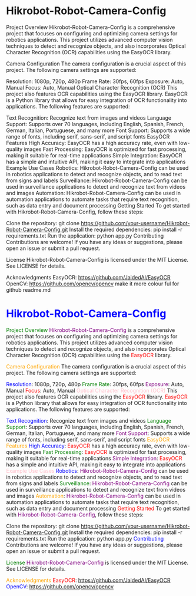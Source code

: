 Hikrobot-Robot-Camera-Config
=====================================

Project Overview
Hikrobot-Robot-Camera-Config is a comprehensive project that focuses on configuring and optimizing camera settings for robotics applications. This project utilizes advanced computer vision techniques to detect and recognize objects, and also incorporates Optical Character Recognition (OCR) capabilities using the EasyOCR library.

Camera Configuration
The camera configuration is a crucial aspect of this project. The following camera settings are supported:

Resolution: 1080p, 720p, 480p
Frame Rate: 30fps, 60fps
Exposure: Auto, Manual
Focus: Auto, Manual
Optical Character Recognition (OCR)
This project also features OCR capabilities using the EasyOCR library. EasyOCR is a Python library that allows for easy integration of OCR functionality into applications. The following features are supported:

Text Recognition: Recognize text from images and videos
Language Support: Supports over 70 languages, including English, Spanish, French, German, Italian, Portuguese, and many more
Font Support: Supports a wide range of fonts, including serif, sans-serif, and script fonts
EasyOCR Features
High Accuracy: EasyOCR has a high accuracy rate, even with low-quality images
Fast Processing: EasyOCR is optimized for fast processing, making it suitable for real-time applications
Simple Integration: EasyOCR has a simple and intuitive API, making it easy to integrate into applications
Example Use Cases
Robotics: Hikrobot-Robot-Camera-Config can be used in robotics applications to detect and recognize objects, and to read text from signs and labels
Surveillance: Hikrobot-Robot-Camera-Config can be used in surveillance applications to detect and recognize text from videos and images
Automation: Hikrobot-Robot-Camera-Config can be used in automation applications to automate tasks that require text recognition, such as data entry and document processing
Getting Started
To get started with Hikrobot-Robot-Camera-Config, follow these steps:

Clone the repository: git clone https://github.com/your-username/Hikrobot-Robot-Camera-Config.git
Install the required dependencies: pip install -r requirements.txt
Run the application: python app.py
Contributing
Contributions are welcome! If you have any ideas or suggestions, please open an issue or submit a pull request.

License
Hikrobot-Robot-Camera-Config is licensed under the MIT License. See LICENSE for details.

Acknowledgments
EasyOCR: https://github.com/JaidedAI/EasyOCR
OpenCV: https://github.com/opencv/opencv
make it more colour ful for github readme.md

<font color="blue">Hikrobot-Robot-Camera-Config</font>
=====================================

<font color="green">Project Overview</font>
<font color="purple">Hikrobot-Robot-Camera-Config</font> is a comprehensive project that focuses on configuring and optimizing camera settings for robotics applications. This project utilizes advanced computer vision techniques to detect and recognize objects, and also incorporates Optical Character Recognition (OCR) capabilities using the <font color="red">EasyOCR</font> library.

<font color="orange">Camera Configuration</font>
The camera configuration is a crucial aspect of this project. The following camera settings are supported:

<font color="blue">Resolution</font>: 1080p, 720p, 480p
<font color="green">Frame Rate</font>: 30fps, 60fps
<font color="purple">Exposure</font>: Auto, Manual
<font color="red">Focus</font>: Auto, Manual
<font color="pink">Optical Character Recognition (OCR)</font>
This project also features OCR capabilities using the <font color="red">EasyOCR</font> library. <font color="red">EasyOCR</font> is a Python library that allows for easy integration of OCR functionality into applications. The following features are supported:

<font color="blue">Text Recognition</font>: Recognize text from images and videos
<font color="green">Language Support</font>: Supports over 70 languages, including English, Spanish, French, German, Italian, Portuguese, and many more
<font color="purple">Font Support</font>: Supports a wide range of fonts, including serif, sans-serif, and script fonts
<font color="orange">EasyOCR Features</font>
<font color="blue">High Accuracy</font>: <font color="red">EasyOCR</font> has a high accuracy rate, even with low-quality images
<font color="green">Fast Processing</font>: <font color="red">EasyOCR</font> is optimized for fast processing, making it suitable for real-time applications
<font color="purple">Simple Integration</font>: <font color="red">EasyOCR</font> has a simple and intuitive API, making it easy to integrate into applications
<font color="pink">Example Use Cases</font>
<font color="blue">Robotics</font>: <font color="purple">Hikrobot-Robot-Camera-Config</font> can be used in robotics applications to detect and recognize objects, and to read text from signs and labels
<font color="green">Surveillance</font>: <font color="purple">Hikrobot-Robot-Camera-Config</font> can be used in surveillance applications to detect and recognize text from videos and images
<font color="orange">Automation</font>: <font color="purple">Hikrobot-Robot-Camera-Config</font> can be used in automation applications to automate tasks that require text recognition, such as data entry and document processing
<font color="red">Getting Started</font>
To get started with <font color="purple">Hikrobot-Robot-Camera-Config</font>, follow these steps:

Clone the repository: git clone https://github.com/your-username/Hikrobot-Robot-Camera-Config.git
Install the required dependencies: pip install -r requirements.txt
Run the application: python app.py
<font color="blue">Contributing</font>
Contributions are welcome! If you have any ideas or suggestions, please open an issue or submit a pull request.

<font color="green">License</font>
<font color="purple">Hikrobot-Robot-Camera-Config</font> is licensed under the MIT License. See LICENSE for details.

<font color="orange">Acknowledgments</font>
<font color="red">EasyOCR</font>: https://github.com/JaidedAI/EasyOCR
<font color="blue">OpenCV</font>: https://github.com/opencv/opencv
